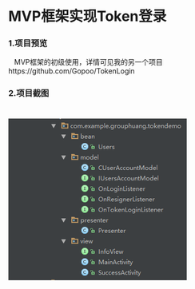 # MVP框架实现Token登录
### 1.项目预览
    MVP框架的初级使用，详情可见我的另一个项目https://github.com/Gopoo/TokenLogin
### 2.项目截图

# ![Alt text](https://github.com/Gopoo/MVP_TokenLogin/blob/master/photo/code.png)
